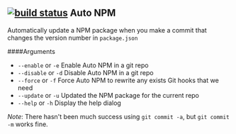 [![build status](https://secure.travis-ci.org/larzconwell/auto_npm.png)](http://travis-ci.org/larzconwell/auto_npm)
Auto NPM
--------

Automatically update a NPM package when you make a commit that changes the version number in `package.json`

####Arguments
- `--enable` or `-e` Enable Auto NPM in a git repo
- `--disable` or `-d` Disable Auto NPM in a git repo
- `--force` or `-f` Force Auto NPM to rewrite any exists Git hooks that we need
- `--update` or `-u` Updated the NPM package for the current repo
- `--help` or `-h` Display the help dialog


_Note_: There hasn't been much success using `git commit -a`, but `git commit -m` works fine.
